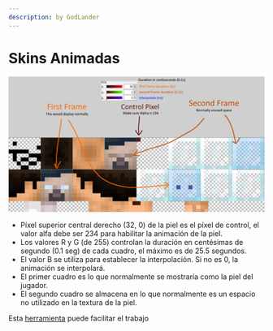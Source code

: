 ```yaml
---
description: by GodLander
---
```


# Skins Animadas

![](<../../.gitbook/assets/image (3) (1) (1).png>)

* Píxel superior central derecho (32, 0) de la piel es el píxel de control, el valor alfa debe ser 234 para habilitar la animación de la piel.
* Los valores R y G (de 255) controlan la duración en centésimas de segundo (0.1 seg) de cada cuadro, el máximo es de 25.5 segundos.
* El valor B se utiliza para establecer la interpolación. Si no es 0, la animación se interpolará.
* El primer cuadro es lo que normalmente se mostraría como la piel del jugador.
* El segundo cuadro se almacena en lo que normalmente es un espacio no utilizado en la textura de la piel.

Esta [herramienta](https://jsfiddle.net/Godlander/5sen7Lw1/137/) puede facilitar el trabajo
